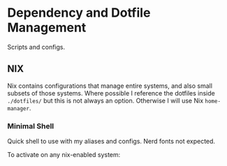 # Dependency and Dotfile Management
Scripts and configs.

## NIX
Nix contains configurations that manage entire systems, and also small subsets of those systems. Where possible I reference the dotfiles inside `./dotfiles/` but this is not always an option. Otherwise I will use Nix `home-manager`.

### Minimal Shell
Quick shell to use with my aliases and configs. Nerd fonts not expected.

To activate on any nix-enabled system:
```sh

```
